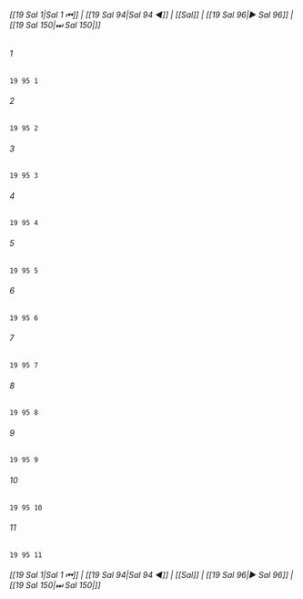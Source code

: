 
###### [[19 Sal 1|Sal 1 ⏮]] | [[19 Sal 94|Sal 94 ◀]] | [[Sal]] | [[19 Sal 96|▶ Sal 96]] | [[19 Sal 150|⏭ Sal 150|]]

###### 1
``` verse
19 95 1 
```
###### 2
``` verse
19 95 2 
```
###### 3
``` verse
19 95 3 
```
###### 4
``` verse
19 95 4 
```
###### 5
``` verse
19 95 5 
```
###### 6
``` verse
19 95 6 
```
###### 7
``` verse
19 95 7 
```
###### 8
``` verse
19 95 8 
```
###### 9
``` verse
19 95 9 
```
###### 10
``` verse
19 95 10 
```
###### 11
``` verse
19 95 11 
```

###### [[19 Sal 1|Sal 1 ⏮]] | [[19 Sal 94|Sal 94 ◀]] | [[Sal]] | [[19 Sal 96|▶ Sal 96]] | [[19 Sal 150|⏭ Sal 150|]]

